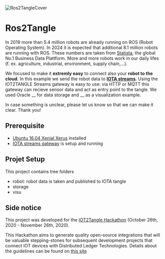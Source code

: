 ![Ros2TangleCover](https://github.com/HackTheAlps/Ros2Tangle/blob/main/cover.png?raw=true)

# Ros2Tangle
In 2019 more than 5.4 million robots are already running on ROS (Robot Operating System). In 2024 it is expected that additional 8.1 million robots are running with ROS. These numbers are taken from [Statista](https://www.statista.com/statistics/1084823/global-ros-based-robot-market-volume/), the global No.1 Business Data Plattform. More and more robots work in our daily lifes (f. ex. agriculture, industrial, environment, supply chain,...).

We focused to make it __extremly easy__ to connect also your __robot to the cloud__. In this example we send the robot data to [__IOTA streams__](https://www.iota.org/solutions/streams). Using the IOT2TANGLE Streams gateway is easy to use: via HTTP or MQTT this gateway can recieve sensor data and act as entry point to the tangle. We used Oracle __ for data storage and __ as a visualization example.

In case something is unclear, please let us know so that we can make it clear. Thank you!

## Prerequisite
- [Ubuntu 16.04 Xenial Xerus](https://releases.ubuntu.com/16.04/) installed
- [IOTA streams gateway](https://github.com/iotaledger/streams) is setup and running

## Projet Setup
This project contains tree folders
- robot: robot data is taken and published to IOTA tangle
- storage
- visu

## Side notice
This project was developed for the [IOT2Tangle Hackathon](https://hackathon.iot2tangle.io/) (October 26th, 2020 - November 26th, 2020).

This Hackathon aims to generate quality open-source integrations that will be valuable stepping-stones for subsequent development projects that connect IOT devices with Distributed Ledger Technologies. Details about the guidelines can be found on [this site](https://hackathon.iot2tangle.io/hackathon-bases.html)
